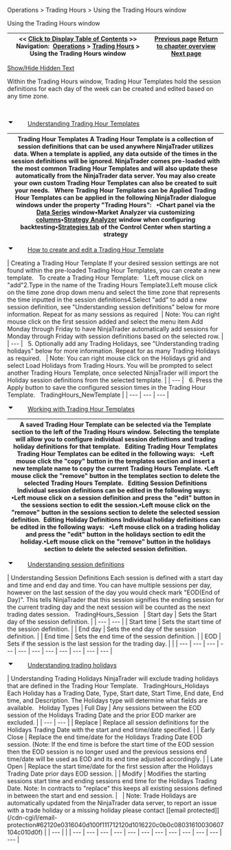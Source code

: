 ﻿


Operations \> Trading Hours \> Using the Trading Hours window






















Using the Trading Hours window







| \<\< [Click to Display Table of Contents](using_the_trading_hours_window.md) \>\> **Navigation:**     [Operations](operations-1.md) \> [Trading Hours](trading_hours-1.md) \> Using the Trading Hours window | [Previous page](trading_hours-1.md) [Return to chapter overview](trading_hours-1.md) [Next page](window_tabs-1.md) |
| --- | --- |




[Show/Hide Hidden Text](javascript:HMToggleExpandAll(!HMAnyToggleOpen()) "Click to open/close expanding sections")









Within the Trading Hours window, Trading Hour Templates hold the session definitions for each day of the week can be created and edited based on any time zone. 


 


![tog_minus](tog_minus-1.gif)        [Understanding Trading Hour Templates](javascript:HMToggle('toggle','UnderstandingTradingHourTemplates','UnderstandingTradingHourTemplates_ICON'))




| Trading Hour Templates A Trading Hour Template is a collection of session definitions that can be used anywhere NinjaTrader utilizes data. When a template is applied, any data outside of the times in the session definitions will be ignored. NinjaTrader comes pre\-loaded with the most common Trading Hour Templates and will also update these automatically from the NinjaTrader data server. You may also create your own custom Trading Hour Templates can also be created to suit your needs.   Where Trading Hour Templates can be Applied Trading Hour Templates can be applied in the following NinjaTrader dialogue windows under the property "Trading Hours":   •Chart panel via the [Data Series](working_with_price_data-1.md) window•Market Analyzer via customizing [columns](working_with_columns-1.md)•[Strategy Analyzer](strategy_analyzer-1.md) window when configuring backtesting•[Strategies tab](strategies_tab2.md) of the Control Center when starting a strategy |
| --- |



![tog_minus](tog_minus-1.gif)        [How to create and edit a Trading Hour Template](javascript:HMToggle('toggle','HowToCreateAndEditATradingHourTemplate','HowToCreateAndEditATradingHourTemplate_ICON'))




| Creating a Trading Hour Template If your desired session settings are not found within the pre\-loaded Trading Hour Templates, you can create a new template.   To create a Trading Hour Template:   1\.Left mouse click on "add"2\.Type in the name of the Trading Hours Template3\.Left mouse click on the time zone drop down menu and select the time zone that represents the time inputted in the session definitions4\.Select "add" to add a new session definition, see "Understanding session definitions" below for more information. Repeat for as many sessions as required    | Note: You can right mouse click on the first session added and select the menu item Add Monday through Friday to have NinjaTrader automatically add sessions for Monday through Friday with session definitions based on the selected row. | | --- |      5\. Optionally add any Trading Holidays, see "Understanding trading holidays" below for more information. Repeat for as many Trading Holidays as required.     | Note: You can right mouse click on the Holidays grid and select Load Holidays from Trading Hours. You will be prompted to select another Trading Hours Template, once selected NinjaTrader will import the Holiday session definitions from the selected template. | | --- |      6\. Press the Apply button to save the configured session times in the Trading Hour Template.    TradingHours_NewTemplate |
| --- | --- | --- |



![tog_minus](tog_minus-1.gif)        [Working with Trading Hour Templates](javascript:HMToggle('toggle','WorkingWithTradingHourTemplates','WorkingWithTradingHourTemplates_ICON'))




| A saved Trading Hour Template can be selected via the Template section to the left of the Trading Hours window. Selecting the template will allow you to configure individual session definitions and trading holiday definitions for that template.    Editing Trading Hour Templates Trading Hour Templates can be edited in the following ways:   •Left mouse click the "copy" button in the templates section and insert a new template name to copy the current Trading Hours Template. •Left mouse click the "remove" button in the templates section to delete the selected Trading Hours Template.   Editing Session Definitions Individual session definitions can be edited in the following ways:   •Left mouse click on a session definition and press the "edit" button in the sessions section to edit the session.•Left mouse click on the "remove" button in the sessions section to delete the selected session definition.  Editing Holiday Definitions Individual holiday definitions can be edited in the following ways:   •Left mouse click on a trading holiday and press the "edit" button in the holidays section to edit the holiday.•Left mouse click on the "remove" button in the holidays section to delete the selected session definition. |
| --- |



![tog_minus](tog_minus-1.gif)        [Understanding session definitions](javascript:HMToggle('toggle','UnderstandingSessionDefinitions','UnderstandingSessionDefinitions_ICON'))




| Understanding Session Definitions Each session is defined with a start day and time and end day and time. You can have multiple sessions per day, however on the last session of the day you would check mark "EOD(End of Day)". This tells NinjaTrader that this session signifies the ending session for the current trading day and the next session will be counted as the next trading dates session.    TradingHours_Session     | Start day | Sets the Start day of the session definition. | | --- | --- | | Start time | Sets the start time of the session definition. | | End day | Sets the end day of the session definition. | | End time | Sets the end time of the session definition. | | EOD | Sets if the session is the last session for the trading day. | |
| --- | --- | --- | --- | --- | --- | --- | --- | --- | --- | --- |



![tog_minus](tog_minus-1.gif)        [Understanding trading holidays](javascript:HMToggle('toggle','UnderstandingTradingHolidays','UnderstandingTradingHolidays_ICON'))




| Understanding Trading Holidays  NinjaTrader will exclude trading holidays that are defined in the Trading Hour Template.    TradingHours_Holidays   Each Holiday has a Trading Date, Type, Start date, Start Time, End date, End time, and Description. The Holidays type will determine what fields are available.   Holiday Types   | Full Day | Any sessions between the EOD session of the Holidays Trading Date and the prior EOD marker are excluded. | | --- | --- | | Replace | Replace all session definitions for the Holidays Trading Date with the start and end time/date specified. | | Early Close | Replace the end time/date for the Holidays Trading Date EOD session. (Note: If the end time is before the start time of the EOD session then the EOD session is no longer used and the previous sessions end time/date will be used as EOD and its end time adjusted accordingly. | | Late Open | Replace the start time/date for the first session after the Holidays Trading Date prior days EOD session. | | Modify | Modifies the starting sessions start time and ending sessions end time for the Holidays Trading Date. Note: In contracts to "replace" this keeps all existing sessions defined in between the start and end session. |        | Note: Trade Holidays are automatically updated from the NinjaTrader data server, to report an issue with a trade holiday or a missing holiday please contact [\[email protected]](/cdn-cgi/l/email-protection#62120e0316040d100f111712120d1016220c0b0c08031610030607104c010d0f) | | --- | |
| --- | --- | --- | --- | --- | --- | --- | --- | --- | --- | --- | --- |










